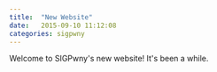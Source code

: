 ```yaml
---
title:  "New Website"
date:   2015-09-10 11:12:08
categories: sigpwny
---
```


Welcome to SIGPwny's new website! It's been a while. 
